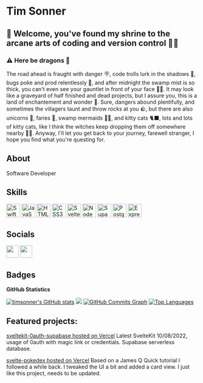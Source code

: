 # Tim Sonner  

## 👋 Welcome, you've found my shrine to the arcane arts of coding and version control 🧙‍♂️
### ⚠️ Here be dragons 🐉
The road ahead is fraught with danger 🪧, code trolls lurk in the shadows 🧌, bugs poke and prod relentlessly 🦟, and after midnight the swamp mist is so thick, you can't even see your gauntlet in front of your face 😶‍🌫️. It may look like a graveyard of half finished and dead projects, but I assure you, this is a land of enchantement and wonder 🤔. Sure, dangers abound plentifully, and sometimes the villagers taunt and throw rocks at you 🪨, but there are also unicorns 🦄, faries 🧚, swamp mermaids 🧜‍♀️, and kitty cats 🐈‍⬛, lots and lots of kitty cats, like I think the witches keep dropping them off somewhere nearby 🧙‍♀️. Anyway, I'll let you get back to your journey, farewell stranger, I hope you find what you're questing for.

## About
Software Developer

## Skills

<p align="left"> <a href="https://developer.apple.com/swift/" target="_blank" rel="noreferrer"><img src="https://raw.githubusercontent.com/danielcranney/readme-generator/main/public/icons/skills/swift-colored.svg" width="36" height="36" alt="Swift" /></a> <a href="https://developer.mozilla.org/en-US/docs/Web/JavaScript" target="_blank" rel="noreferrer"><img src="https://raw.githubusercontent.com/danielcranney/readme-generator/main/public/icons/skills/javascript-colored.svg" width="36" height="36" alt="JavaScript" /></a> <a href="https://developer.mozilla.org/en-US/docs/Glossary/HTML5" target="_blank" rel="noreferrer"><img src="https://raw.githubusercontent.com/danielcranney/readme-generator/main/public/icons/skills/html5-colored.svg" width="36" height="36" alt="HTML5" /></a> <a href="https://www.w3.org/TR/CSS/#css" target="_blank" rel="noreferrer"><img src="https://raw.githubusercontent.com/danielcranney/readme-generator/main/public/icons/skills/css3-colored.svg" width="36" height="36" alt="CSS3" /></a> <a href="https://svelte.dev/" target="_blank" rel="noreferrer"><img src="https://raw.githubusercontent.com/danielcranney/readme-generator/main/public/icons/skills/svelte-colored.svg" width="36" height="36" alt="Svelte" /></a> <a href="https://nodejs.org/en/" target="_blank" rel="noreferrer"><img src="https://raw.githubusercontent.com/danielcranney/readme-generator/main/public/icons/skills/nodejs-colored.svg" width="36" height="36" alt="NodeJS" /></a> <a href="https://supabase.io/" target="_blank" rel="noreferrer"><img src="https://raw.githubusercontent.com/danielcranney/readme-generator/main/public/icons/skills/supabase-colored.svg" width="36" height="36" alt="Supabase" /></a> <a href="https://www.postgresql.org/" target="_blank" rel="noreferrer"><img src="https://raw.githubusercontent.com/danielcranney/readme-generator/main/public/icons/skills/postgresql-colored.svg" width="36" height="36" alt="PostgreSQL" /></a> 
<a href="https://expressjs.com/" target="_blank" rel="noreferrer"><img src="https://raw.githubusercontent.com/danielcranney/readme-generator/main/public/icons/skills/express-colored.svg" width="36" height="36" alt="Express" /></a>
</p>

## Socials  

<p align="left"> <a href="https://www.linkedin.com/in/timsonner" target="_blank" rel="noreferrer"><img src="https://raw.githubusercontent.com/danielcranney/readme-generator/main/public/icons/socials/linkedin.svg" width="32" height="32" /></a> <a href="https://www.stackoverflow.com/users/13753781/tim-sonner" target="_blank" rel="noreferrer"><img src="https://raw.githubusercontent.com/danielcranney/readme-generator/main/public/icons/socials/stackoverflow.svg" width="32" height="32" /></a></p>


## Badges  

<b>GitHub Statistics</b>

<a href="http://www.github.com/timsonner"><img src="https://github-readme-stats.vercel.app/api?username=timsonner&show_icons=true&hide=&count_private=true&title_color=0891b2&text_color=ffffff&icon_color=0891b2&bg_color=1c1917&hide_border=true&show_icons=true" alt="timsonner's GitHub stats" /></a>
<a href="http://www.github.com/timsonner"><img src="https://github-readme-streak-stats.herokuapp.com/?user=timsonner&stroke=ffffff&background=1c1917&ring=0891b2&fire=0891b2&currStreakNum=ffffff&currStreakLabel=0891b2&sideNums=ffffff&sideLabels=ffffff&dates=ffffff&hide_border=true" /></a>
<a href="http://www.github.com/timsonner"><img src="https://activity-graph.herokuapp.com/graph?username=timsonner&bg_color=1c1917&color=ffffff&line=0891b2&point=ffffff&area_color=1c1917&area=true&hide_border=true&custom_title=GitHub%20Commits%20Graph" alt="GitHub Commits Graph" /></a>
<a href="https://github.com/timsonner" align="left"><img src="https://github-readme-stats.vercel.app/api/top-langs/?username=timsonner&langs_count=10&title_color=0891b2&text_color=ffffff&icon_color=0891b2&bg_color=1c1917&hide_border=true&locale=en&custom_title=Top%20%Languages" alt="Top Languages" /></a>



## Featured projects:  

[sveltekit-0auth-supabase hosted on Vercel](https://sveltekit-0auth-supabase.vercel.app/) Latest SvelteKit 10/08/2022, usage of 0auth with magic link or credentials. Supabase serverless database.

[svelte-pokedex hosted on Vercel](https://svelte-pokedex-one.vercel.app) Based on a James Q Quick tutorial I followed a while back. I tweaked the UI a bit and added a card view. I just like this project, needs to be updated.
